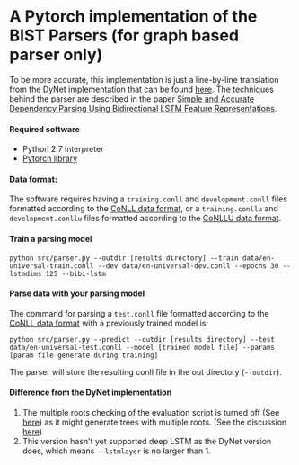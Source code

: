 # A Pytorch implementation of the BIST Parsers (for graph based parser only)
To be more accurate, this implementation is just a line-by-line translation from the DyNet implementation that can be found [here](https://github.com/elikip/bist-parser). The techniques behind the parser are described in the paper [Simple and Accurate Dependency Parsing Using Bidirectional LSTM Feature Representations](https://www.transacl.org/ojs/index.php/tacl/article/viewFile/885/198).

#### Required software

 * Python 2.7 interpreter
 * [Pytorch library](http://pytorch.org/)


#### Data format:
The software requires having a `training.conll` and `development.conll` files formatted according to the [CoNLL data format](http://ilk.uvt.nl/conll/#dataformat), or a `training.conllu` and `development.conllu` files formatted according to the [CoNLLU data format](http://universaldependencies.org/format.html).

#### Train a parsing model

    python src/parser.py --outdir [results directory] --train data/en-universal-train.conll --dev data/en-universal-dev.conll --epochs 30 --lstmdims 125 --bibi-lstm

#### Parse data with your parsing model

The command for parsing a `test.conll` file formatted according to the [CoNLL data format](http://ilk.uvt.nl/conll/#dataformat) with a previously trained model is:

    python src/parser.py --predict --outdir [results directory] --test data/en-universal-test.conll --model [trained model file] --params [param file generate during training]

The parser will store the resulting conll file in the out directory (`--outdir`).

#### Difference from the DyNet implementation

1. The multiple roots checking of the evaluation script is turned off (See [here](https://github.com/wddabc/bist-parser/blob/pytorch/bmstparser/src/utils/evaluation_script/conll17_ud_eval.py#L168-L172)) as it might generate trees with multiple roots. (See the discussion [here](https://github.com/elikip/bist-parser/issues/10)) 
2. This version hasn't yet supported deep LSTM as the DyNet version does, which means `--lstmlayer` is no larger than 1.
